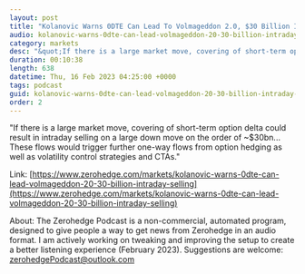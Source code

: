 ```yaml
---
layout: post
title: "Kolanovic Warns 0DTE Can Lead To Volmageddon 2.0, $30 Billion In Intraday Selling"
audio: kolanovic-warns-0dte-can-lead-volmageddon-20-30-billion-intraday-selling-0
category: markets
desc: "&quot;If there is a large market move, covering of short-term option delta could result in intraday selling on a large down move on the order of ~$30bn... These flows would trigger further one-way flows from option hedging as well as volatility control strategies and CTAs.&quot;"
duration: 00:10:38
length: 638
datetime: Thu, 16 Feb 2023 04:25:00 +0000
tags: podcast
guid: kolanovic-warns-0dte-can-lead-volmageddon-20-30-billion-intraday-selling-0
order: 2
---
```

&quot;If there is a large market move, covering of short-term option delta could result in intraday selling on a large down move on the order of ~$30bn... These flows would trigger further one-way flows from option hedging as well as volatility control strategies and CTAs.&quot;

Link: [https://www.zerohedge.com/markets/kolanovic-warns-0dte-can-lead-volmageddon-20-30-billion-intraday-selling](https://www.zerohedge.com/markets/kolanovic-warns-0dte-can-lead-volmageddon-20-30-billion-intraday-selling)

About: The Zerohedge Podcast is a non-commercial, automated program, designed to give people a way to get news from Zerohedge in an audio format.  I am actively working on tweaking and improving the setup to create a better listening experience (February 2023).  Suggestions are welcome: [zerohedgePodcast@outlook.com](mailto:zerohedgePodcast@outlook.com)
